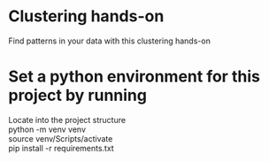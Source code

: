 # Clustering hands-on
Find patterns in your data with this clustering hands-on

# Set a python environment for this project by running
Locate into the project structure  
python -m venv venv  
source venv/Scripts/activate  
pip install -r requirements.txt  

